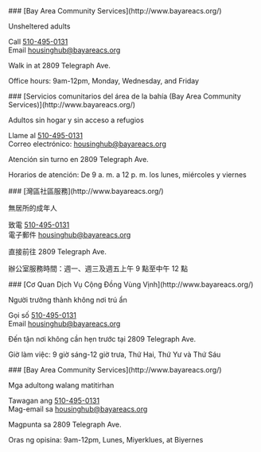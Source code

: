 <RenderIf language="en">
### [Bay Area Community Services](http://www.bayareacs.org/)

Unsheltered adults

Call [510-495-0131](tel:+1-510-495-0131)  
 Email [housinghub@bayareacs.org](mailto:housinghub@bayareacs.org)

Walk in at 2809 Telegraph Ave.

Office hours: 9am-12pm, Monday, Wednesday, and Friday

</RenderIf>
<RenderIf language="es">
 ### [Servicios comunitarios del área de la bahía (Bay Area Community Services)](http://www.bayareacs.org/)

Adultos sin hogar y sin acceso a refugios

Llame al [510-495-0131](tel:+1-510-495-0131)  
 Correo electrónico: [housinghub@bayareacs.org](mailto:housinghub@bayareacs.org)

Atención sin turno en 2809 Telegraph Ave.

Horarios de atención: De 9 a. m. a 12 p. m. los lunes, miércoles y viernes

</RenderIf>
<RenderIf language="zh">
### [灣區社區服務](http://www.bayareacs.org/)

無居所的成年人

致電 [510-495-0131](tel:+1-510-495-0131)  
 電子郵件 [housinghub@bayareacs.org](mailto:housinghub@bayareacs.org)

直接前往 2809 Telegraph Ave.

辦公室服務時間：週一、週三及週五上午 9 點至中午 12 點

</RenderIf>
<RenderIf language="vi">
### [Cơ Quan Dịch Vụ Cộng Đồng Vùng Vịnh](http://www.bayareacs.org/)

Người trưởng thành không nơi trú ẩn

Gọi số [510-495-0131](tel:+1-510-495-0131)  
 Email [housinghub@bayareacs.org](mailto:housinghub@bayareacs.org)

Đến tận nơi không cần hẹn trước tại 2809 Telegraph Ave.

Giờ làm việc: 9 giờ sáng-12 giờ trưa, Thứ Hai, Thứ Yư và Thứ Sáu

</RenderIf>
<RenderIf language="tl">
### [Bay Area Community Services](http://www.bayareacs.org/)

Mga adultong walang matitirhan

Tawagan ang [510-495-0131](tel:+1-510-495-0131)  
Mag-email sa [housinghub@bayareacs.org](mailto:housinghub@bayareacs.org)

Magpunta sa 2809 Telegraph Ave.

Oras ng opisina: 9am-12pm, Lunes, Miyerklues, at Biyernes

</RenderIf>
